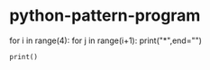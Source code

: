 # python-pattern-program

for i in range(4):
    for j in range(i+1):
        print("*",end="")
        
    print()
